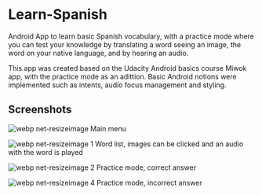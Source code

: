 # Learn-Spanish
Android App to learn basic Spanish vocabulary, with a practice mode where you can test your knowledge by translating a word seeing an 
image, the word on your native language, and by hearing an audio.

This app was created based on the Udacity Android basics course Miwok app, with the practice mode as an adittion. Basic Android notions
were implemented such as intents, audio focus management and styling.

## Screenshots


![webp net-resizeimage](https://user-images.githubusercontent.com/39347970/53029266-d8b70300-343e-11e9-87f4-1651732aa449.png)
Main menu

![webp net-resizeimage 1](https://user-images.githubusercontent.com/39347970/53029452-42371180-343f-11e9-9233-28d794163316.png)
Word list, images can be clicked and an audio with the word is played

![webp net-resizeimage 2](https://user-images.githubusercontent.com/39347970/53029502-6397fd80-343f-11e9-9ed0-f4f1a7dd4954.png)
Practice mode, correct answer

![webp net-resizeimage 4](https://user-images.githubusercontent.com/39347970/53029658-c093b380-343f-11e9-8e95-3d6d5d73e56f.png)
Practice mode, incorrect answer
